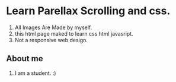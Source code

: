 # Learn Parellax Scrolling and css.

1. All Images Are Made by myself.
2. this html page maked to learn css html javasript.
3. Not a responsive web design.

## About me

1. I am a student. :)
